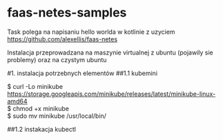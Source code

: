 # faas-netes-samples
Task polega na napisaniu hello worlda w kotlinie z uzyciem https://github.com/alexellis/faas-netes

Instalacja przeprowadzana na  maszynie virtualnej z ubuntu (pojawily sie problemy) oraz  na czystym ubuntu

#1. instalacja potrzebnych elementów
##1.1 kubemini

  $ curl -Lo minikube https://storage.googleapis.com/minikube/releases/latest/minikube-linux-amd64  
  $ chmod +x minikube  
  $ sudo mv minikube /usr/local/bin/

##1.2 instakacja kubectl






